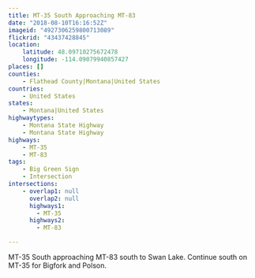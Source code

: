 ```yaml
---
title: MT-35 South Approaching MT-83
date: "2018-08-10T16:16:52Z"
imageid: "4927306259800713089"
flickrid: "43437428845"
location:
    latitude: 48.09710275672478
    longitude: -114.09079940857427
places: []
counties:
    - Flathead County|Montana|United States
countries:
    - United States
states:
    - Montana|United States
highwaytypes:
    - Montana State Highway
    - Montana State Highway
highways:
    - MT-35
    - MT-83
tags:
    - Big Green Sign
    - Intersection
intersections:
    - overlap1: null
      overlap2: null
      highways1:
        - MT-35
      highways2:
        - MT-83

---
```

MT-35 South approaching MT-83 south to Swan Lake.  Continue south on MT-35 for Bigfork and Polson.